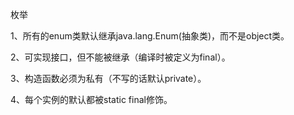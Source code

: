 枚举

1、所有的enum类默认继承java.lang.Enum(抽象类)，而不是object类。

2、可实现接口，但不能被继承（编译时被定义为final）。

3、构造函数必须为私有（不写的话默认private）。

4、每个实例的默认都被static  final修饰。